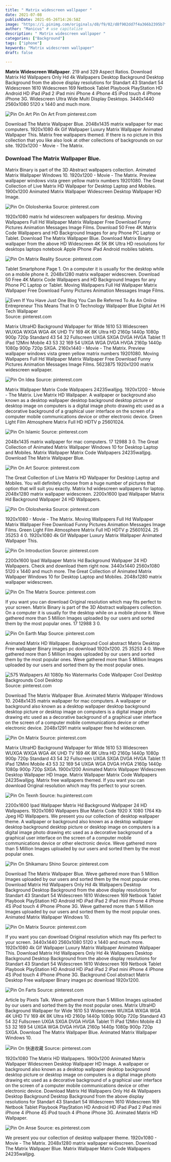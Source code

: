 ```yaml
---
title: " Matrix widescreen wallpaper "
date: 2021-07-08
publishDate: 2021-05-26T14:26:58Z
image: "https://i.pinimg.com/originals/d8/f9/02/d8f902dd7f4a366b2395b7f39b2369fe.jpg"
author: "Manicus" # use capitalize
description: " Matrix widescreen wallpaper "
categories: ["Background"]
tags: ["iphone"]
keywords: "Matrix widescreen wallpaper"
draft: false

---
```



**Matrix Widescreen Wallpaper**. 219 and 329 Aspect Ratios. Download Matrix Hd Wallpapers Only Hd 4k Wallpapers Desktop Background Desktop Background from the above display resolutions for Standart 43 Standart 54 Widescreen 1610 Widescreen 169 Netbook Tablet Playbook PlayStation HD Android HD iPad iPad 2 iPad mini iPhone 4 iPhone 4S iPod touch 4 iPhone iPhone 3G. Widescreen Ultra Wide Multi Display Desktops. 3440x1440 2560x1080 5120 x 1440 and much more.

![Pin On Art](https://i.pinimg.com/originals/98/f3/78/98f378302e2724d6a733a3aaaabb0bad.jpg "Pin On Art")
Pin On Art From pinterest.com


Download The Matrix Wallpaper Blue. 2048x1435 matrix wallpaper for mac computers. 1920x1080 4k Gif Wallpaper Luxury Matrix Wallpaper Animated Wallpaper This. Matrix free wallpapers themed. If there is no picture in this collection that you like also look at other collections of backgrounds on our site. 1920x1200 - Movie - The Matrix.

### Download The Matrix Wallpaper Blue.

Matrix Binary is part of the 3D Abstract wallpapers collection. Animated Matrix Wallpaper Windows 10. 1920x1200 - Movie - The Matrix. Preview wallpaper windows vista green yellow matrix numbers 19201080. The Great Collection of Live Matrix HD Wallpaper for Desktop Laptop and Mobiles. 1900x1200 Animated Matrix Wallpaper Widescreen Desktop Wallpaper HD Image.


![Pin On Ololoshenka](https://i.pinimg.com/originals/85/07/82/85078287defc0c5a74d9596614eb1697.jpg "Pin On Ololoshenka")
Source: pinterest.com

1920x1080 matrix hd widescreen wallpapers for desktop. Moving Wallpapers Full Hd Wallpaper Matrix Wallpaper Free Download Funny Pictures Animation Messages Image Films. Download 50 Free 4K Matrix Code Wallpapers and HD Background Images for any Phone PC Laptop or Tablet. Download The Matrix Wallpaper Blue. Download Matrix Binary wallpaper from the above HD Widescreen 4K 5K 8K Ultra HD resolutions for desktops laptops notebook Apple iPhone iPad Android mobiles tablets.

![Pin On Matrix Reality](https://i.pinimg.com/originals/77/b4/58/77b458a08298987fb947b23aff3d695f.png "Pin On Matrix Reality")
Source: pinterest.com

Tablet Smartphone Page 1. On a computer it is usually for the desktop while on a mobile phone it. 2048x1280 matrix wallpaper widescreen. Download 50 Free 4K Matrix Code Wallpapers and HD Background Images for any Phone PC Laptop or Tablet. Moving Wallpapers Full Hd Wallpaper Matrix Wallpaper Free Download Funny Pictures Animation Messages Image Films.

![Even If You Have Just One Blog You Can Be Referred To As An Online Entrepreneur This Means That In O Technology Wallpaper Blue Digital Art Hi Tech Wallpaper](https://i.pinimg.com/originals/9a/65/ef/9a65ef7425f12ffe069761ca2a9fed20.jpg "Even If You Have Just One Blog You Can Be Referred To As An Online Entrepreneur This Means That In O Technology Wallpaper Blue Digital Art Hi Tech Wallpaper")
Source: pinterest.com

Matrix UltraHD Background Wallpaper for Wide 1610 53 Widescreen WUXGA WXGA WGA 4K UHD TV 169 4K 8K Ultra HD 2160p 1440p 1080p 900p 720p Standard 43 54 32 Fullscreen UXGA SXGA DVGA HVGA Tablet 11 iPad 12Mini Mobile 43 53 32 169 54 UXGA WGA DVGA HVGA 2160p 1440p 1080p 900p 720p SXGA. 2160x1440 - Movie - The Matrix. Preview wallpaper windows vista green yellow matrix numbers 19201080. Moving Wallpapers Full Hd Wallpaper Matrix Wallpaper Free Download Funny Pictures Animation Messages Image Films. 5623875 1920x1200 matrix widescreen wallpaper.

![Pin On Idea](https://i.pinimg.com/originals/d4/8c/19/d48c19802bdc2528c4c1fc08f8ab27e3.png "Pin On Idea")
Source: pinterest.com

Matrix Wallpaper Matrix Code Wallpapers 24235walljpg. 1920x1200 - Movie - The Matrix. Live Matrix HD Wallpaper. A wallpaper or background also known as a desktop wallpaper desktop background desktop picture or desktop image on computers is a digital image photo drawing etc used as a decorative background of a graphical user interface on the screen of a computer mobile communications device or other electronic device. Green Light Film Atmosphere Matrix Full HD HDTV p 25601024.

![Pin On Islamic](https://i.pinimg.com/originals/f4/fa/03/f4fa03afc24117b95b5545746864761e.jpg "Pin On Islamic")
Source: pinterest.com

2048x1435 matrix wallpaper for mac computers. 17 12988 3 0. The Great Collection of Animated Matrix Wallpaper Windows 10 for Desktop Laptop and Mobiles. Matrix Wallpaper Matrix Code Wallpapers 24235walljpg. Download The Matrix Wallpaper Blue.

![Pin On Art](https://i.pinimg.com/originals/98/f3/78/98f378302e2724d6a733a3aaaabb0bad.jpg "Pin On Art")
Source: pinterest.com

The Great Collection of Live Matrix HD Wallpaper for Desktop Laptop and Mobiles. You will definitely choose from a huge number of pictures that option that will suit you exactly. Matrix hd widescreen wallpapers for laptop. 2048x1280 matrix wallpaper widescreen. 2200x1600 Ipad Wallpaper Matrix Hd Background Wallpaper 24 HD Wallpapers.

![Pin On Ololoshenka](https://i.pinimg.com/originals/87/ac/75/87ac752adfbe839d3689bc873e087f16.jpg "Pin On Ololoshenka")
Source: pinterest.com

1920x1080 - Movie - The Matrix. Moving Wallpapers Full Hd Wallpaper Matrix Wallpaper Free Download Funny Pictures Animation Messages Image Films. Green Light Film Atmosphere Matrix Full HD HDTV p 25601024. 25 35253 4 0. 1920x1080 4k Gif Wallpaper Luxury Matrix Wallpaper Animated Wallpaper This.

![Pin On Introduction](https://i.pinimg.com/originals/98/a9/71/98a971e76d8a026ebcbb9d5450fc365b.jpg "Pin On Introduction")
Source: pinterest.com

2200x1600 Ipad Wallpaper Matrix Hd Background Wallpaper 24 HD Wallpapers. Check and download them right now. 3440x1440 2560x1080 5120 x 1440 and much more. The Great Collection of Animated Matrix Wallpaper Windows 10 for Desktop Laptop and Mobiles. 2048x1280 matrix wallpaper widescreen.

![Pin On The Matrix](https://i.pinimg.com/originals/82/ab/dc/82abdc6c0818f80ada086fb1b912a62e.jpg "Pin On The Matrix")
Source: pinterest.com

If you want you can download Original resolution which may fits perfect to your screen. Matrix Binary is part of the 3D Abstract wallpapers collection. On a computer it is usually for the desktop while on a mobile phone it. Weve gathered more than 5 Million Images uploaded by our users and sorted them by the most popular ones. 17 12988 3 0.

![Pin On Earth Map](https://i.pinimg.com/originals/47/7a/d2/477ad2c91c81b8c3f998c02b532a2281.jpg "Pin On Earth Map")
Source: pinterest.com

Animated Matrix HD Wallpaper. Background Cool abstract Matrix Desktop Free wallpaper Binary images pc download 1920x1200. 25 35253 4 0. Weve gathered more than 5 Million Images uploaded by our users and sorted them by the most popular ones. Weve gathered more than 5 Million Images uploaded by our users and sorted them by the most popular ones.

![575 Wallpapers All 1080p No Watermarks Code Wallpaper Cool Desktop Backgrounds Cool Desktop](https://i.pinimg.com/originals/37/e6/3c/37e63c9058765ed27f7b0d9775105133.jpg "575 Wallpapers All 1080p No Watermarks Code Wallpaper Cool Desktop Backgrounds Cool Desktop")
Source: pinterest.com

Download The Matrix Wallpaper Blue. Animated Matrix Wallpaper Windows 10. 2048x1435 matrix wallpaper for mac computers. A wallpaper or background also known as a desktop wallpaper desktop background desktop picture or desktop image on computers is a digital image photo drawing etc used as a decorative background of a graphical user interface on the screen of a computer mobile communications device or other electronic device. 2048x1291 matrix wallpaper free hd widescreen.

![Pin On Matrix](https://i.pinimg.com/originals/df/58/72/df58721492d9a03c255bc116eb99c77a.jpg "Pin On Matrix")
Source: pinterest.com

Matrix UltraHD Background Wallpaper for Wide 1610 53 Widescreen WUXGA WXGA WGA 4K UHD TV 169 4K 8K Ultra HD 2160p 1440p 1080p 900p 720p Standard 43 54 32 Fullscreen UXGA SXGA DVGA HVGA Tablet 11 iPad 12Mini Mobile 43 53 32 169 54 UXGA WGA DVGA HVGA 2160p 1440p 1080p 900p 720p SXGA. 1900x1200 Animated Matrix Wallpaper Widescreen Desktop Wallpaper HD Image. Matrix Wallpaper Matrix Code Wallpapers 24235walljpg. Matrix free wallpapers themed. If you want you can download Original resolution which may fits perfect to your screen.

![Pin On Texnh](https://i.pinimg.com/474x/67/11/35/6711350ebbd74ecd328758b77963ea2f.jpg "Pin On Texnh")
Source: hu.pinterest.com

2200x1600 Ipad Wallpaper Matrix Hd Background Wallpaper 24 HD Wallpapers. 1920x1080 Wallpapers Blue Matrix Code 1920 X 1080 1764 Kb Jpeg HD Wallpapers. We present you our collection of desktop wallpaper theme. A wallpaper or background also known as a desktop wallpaper desktop background desktop picture or desktop image on computers is a digital image photo drawing etc used as a decorative background of a graphical user interface on the screen of a computer mobile communications device or other electronic device. Weve gathered more than 5 Million Images uploaded by our users and sorted them by the most popular ones.

![Pin On Shikamaru Shino](https://i.pinimg.com/originals/c5/dd/14/c5dd144e500f6ca1f0d3324d0519faac.jpg "Pin On Shikamaru Shino")
Source: pinterest.com

Download The Matrix Wallpaper Blue. Weve gathered more than 5 Million Images uploaded by our users and sorted them by the most popular ones. Download Matrix Hd Wallpapers Only Hd 4k Wallpapers Desktop Background Desktop Background from the above display resolutions for Standart 43 Standart 54 Widescreen 1610 Widescreen 169 Netbook Tablet Playbook PlayStation HD Android HD iPad iPad 2 iPad mini iPhone 4 iPhone 4S iPod touch 4 iPhone iPhone 3G. Weve gathered more than 5 Million Images uploaded by our users and sorted them by the most popular ones. Animated Matrix Wallpaper Windows 10.

![Pin On Matrix](https://i.pinimg.com/originals/4b/9f/1b/4b9f1b97b561a52690a70054bf942951.png "Pin On Matrix")
Source: pinterest.com

If you want you can download Original resolution which may fits perfect to your screen. 3440x1440 2560x1080 5120 x 1440 and much more. 1920x1080 4k Gif Wallpaper Luxury Matrix Wallpaper Animated Wallpaper This. Download Matrix Hd Wallpapers Only Hd 4k Wallpapers Desktop Background Desktop Background from the above display resolutions for Standart 43 Standart 54 Widescreen 1610 Widescreen 169 Netbook Tablet Playbook PlayStation HD Android HD iPad iPad 2 iPad mini iPhone 4 iPhone 4S iPod touch 4 iPhone iPhone 3G. Background Cool abstract Matrix Desktop Free wallpaper Binary images pc download 1920x1200.

![Pin On Farts](https://i.pinimg.com/originals/5c/d7/22/5cd7222fc34886942aef5c59f6c99825.jpg "Pin On Farts")
Source: pinterest.com

Article by Pixels Talk. Weve gathered more than 5 Million Images uploaded by our users and sorted them by the most popular ones. Matrix UltraHD Background Wallpaper for Wide 1610 53 Widescreen WUXGA WXGA WGA 4K UHD TV 169 4K 8K Ultra HD 2160p 1440p 1080p 900p 720p Standard 43 54 32 Fullscreen UXGA SXGA DVGA HVGA Tablet 11 iPad 12Mini Mobile 43 53 32 169 54 UXGA WGA DVGA HVGA 2160p 1440p 1080p 900p 720p SXGA. Download The Matrix Wallpaper Blue. Animated Matrix Wallpaper Windows 10.

![Pin On 快速收藏](https://i.pinimg.com/originals/be/e9/50/bee950976fc355c132637f418ce74f9f.png "Pin On 快速收藏")
Source: pinterest.com

1920x1080 The Matrix HD Wallpapers. 1900x1200 Animated Matrix Wallpaper Widescreen Desktop Wallpaper HD Image. A wallpaper or background also known as a desktop wallpaper desktop background desktop picture or desktop image on computers is a digital image photo drawing etc used as a decorative background of a graphical user interface on the screen of a computer mobile communications device or other electronic device. Download Matrix Hd Wallpapers Only Hd 4k Wallpapers Desktop Background Desktop Background from the above display resolutions for Standart 43 Standart 54 Widescreen 1610 Widescreen 169 Netbook Tablet Playbook PlayStation HD Android HD iPad iPad 2 iPad mini iPhone 4 iPhone 4S iPod touch 4 iPhone iPhone 3G. Animated Matrix HD Wallpaper.

![Pin On Anse](https://i.pinimg.com/originals/d8/f9/02/d8f902dd7f4a366b2395b7f39b2369fe.jpg "Pin On Anse")
Source: es.pinterest.com

We present you our collection of desktop wallpaper theme. 1920x1080 - Movie - The Matrix. 2048x1280 matrix wallpaper widescreen. Download The Matrix Wallpaper Blue. Matrix Wallpaper Matrix Code Wallpapers 24235walljpg.

